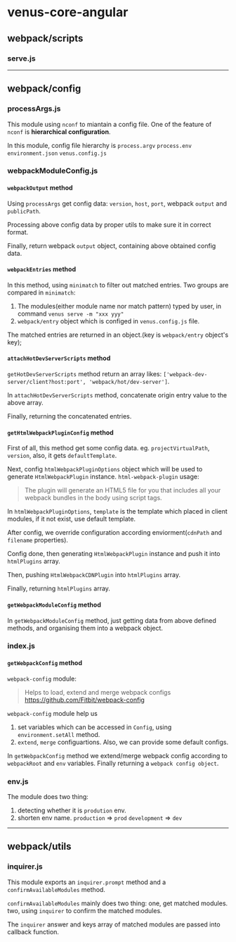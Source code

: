 # venus-core-angular
## webpack/scripts
### serve.js


----------------------------------------------------------------
## webpack/config
### processArgs.js
This module using `nconf` to miantain a config file. One of the feature of `nconf` is **hierarchical configuration**.

In this module, config file hierarchy is
  `process.argv`
  `process.env`
  `environment.json`
  `venus.config.js`

### webpackModuleConfig.js

#### `webpackOutput` method
Using `processArgs` get config data: `version`, `host`, `port`, webpack `output` and `publicPath`.

Processing above config data by proper utils to make sure it in correct format.

Finally, return webpack `output` object, containing above obtained config data.

#### `webpackEntries` method
In this method, using `minimatch` to filter out matched entries.
Two groups are compared in `minimatch`:
1. The modules(either module name nor match pattern) typed by user, in command `venus serve -m "xxx yyy"`
2. `webpack/entry` object which is configed in `venus.config.js` file.

The matched entries are returned in an object.(key is `webpack/entry` object's key);

#### `attachHotDevServerScripts` method
`getHotDevServerScripts` method return an array likes: `['webpack-dev-server/client?host:port', 'webpack/hot/dev-server']`.

In `attachHotDevServerScripts` method, concatenate origin entry value to the above array.

Finally, returning the concatenated entries.

#### `getHtmlWebpackPluginConfig` method
First of all, this method get some config data. eg. `projectVirtualPath`, `version`, also, it gets `defaultTemplate`.

Next, config `htmlWebpackPluginOptions` object which will be used to generate `HtmlWebpackPlugin` instance. 
`html-webpack-plugin` usage:
> The plugin will generate an HTML5 file for you that includes all your webpack bundles in the body using script tags.

In `htmlWebpackPluginOptions`, `template` is the template which placed in client modules, if it not exist, use default template.

After config, we override configuration according enviorment(`cdnPath` and `filename` properties).

Config done, then generating `HtmlWebpackPlugin` instance and push it into `htmlPlugins` array.

Then, pushing `HtmlWebpackCDNPlugin` into `htmlPlugins` array.

Finally, returning `htmlPlugins` array.


#### `getWebpackModuleConfig` method
In `getWebpackModuleConfig` method, just getting data from above defined methods, and organising them into a webpack object.


### index.js
#### `getWebpackConfig` method
`webpack-config` module:
> Helps to load, extend and merge webpack configs
https://github.com/Fitbit/webpack-config

`webpack-config` module help us 
1. set variables which can be accessed in `Config`, using `environment.setAll` method.
2. `extend`, `merge` configuartions. Also, we can provide some default configs.

In `getWebpackConfig` method we extend/merge webpack config according to `webpackRoot` and `env` variables. Finally returning a `webpack config object`.



### env.js
The module does two thing:
1. detecting whether it is `prodution` env.
2. shorten env name. `production` => `prod` `development` => `dev`





----------------------------------------------------------------
## webpack/utils
### inquirer.js
This module exports an `inquirer.prompt` method and a `confirmAvailableModules` method.

`confirmAvailableModules` mainly does two thing:
one, get matched modules.
two, using `inquirer` to confirm the matched modules.

The `inquirer` answer and keys array of matched modules are passed into callback function.

